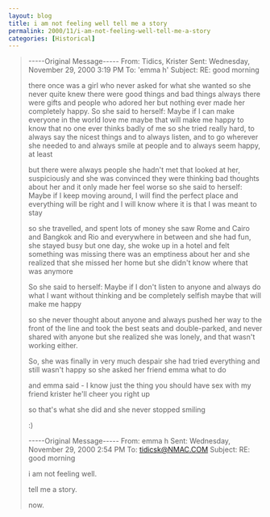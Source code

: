 ```yaml
---
layout: blog
title: i am not feeling well tell me a story
permalink: 2000/11/i-am-not-feeling-well-tell-me-a-story
categories: [Historical]
---
```


> -----Original Message-----
> From:    Tidics, Krister 
> Sent:    Wednesday, November 29, 2000 3:19 PM
> To:    'emma h'
> Subject:    RE: good morning
> 
> 
> 
> there once was a girl
> who never asked for what she wanted
> so she never quite knew
> there were good things and bad things
> always there were gifts and people who adored her
> but nothing ever made her completely happy.
> So she said to herself:
>     Maybe if I can make everyone in the world love me
>     maybe that will make me happy
>     to know that no one ever thinks badly of me
> so she tried really hard, to always say the nicest things
> and to always listen, and to go wherever she needed to
> and always smile at people and to always seem happy, at least
> 
> but there were always people she hadn't met
> that looked at her, suspiciously
> and she was convinced they were thinking bad thoughts about her
> and it only made her feel worse
> so she said to herself:
>     Maybe if I keep moving around, I will find the perfect place
>     and everything will be right
>     and I will know where it is that I was meant to stay
> 
> so she travelled, and spent lots of money
> she saw Rome and Cairo and Bangkok and Rio
> and everywhere in between
> and she had fun, she stayed busy
> but one day, she woke up in a hotel
> and felt something was missing
> there was an emptiness about her
> and she realized that she missed her home
> but she didn't know where that was anymore
> 
> So she said to herself:
>     Maybe if I don't listen to anyone
>     and always do what I want without thinking
>     and be completely selfish
>     maybe that will make me happy
> 
> so she never thought about anyone
> and always pushed her way to the front of the line
> and took the best seats
> and double-parked, and never shared with anyone
> but she realized she was lonely, and that wasn't working either.
> 
> So, she was finally in very much despair
> she had tried everything
> and still wasn't happy
> so she asked her friend emma what to do
> 
> and emma said - I know just the thing
> you should have sex with my friend krister
> he'll cheer you right up
> 
> so that's what she did
> and she never stopped smiling
> 
> :)
> 
> 
> -----Original Message-----
> From:    emma h
> Sent:    Wednesday, November 29, 2000 2:54 PM
> To:    tidicsk@NMAC.COM
> Subject:    RE: good morning
> 
> 
> i am not feeling well.
> 
> tell me  a story.
> 
> 
> now.
